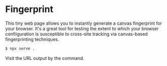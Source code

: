 # Fingerprint

This tiny web page allows you to instantly generate a canvas fingerprint for your browser. It's a great tool for testing the extent to which your browser confiiguration is susceptible to cross-site tracking via canvas-based fingerprinting techniques. 


```sh
$ npx serve .
```

Visit the URL output by the command.
